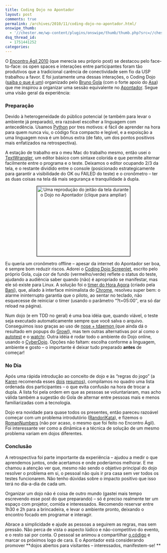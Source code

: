 ```yaml
---
title: Coding Dojo no Apontador
layout: post
comments: true
permalink: /archives/2010/11/coding-dojo-no-apontador.html/
onswipe_thumb:
  - '//chester.me/wp-content/plugins/onswipe/thumb/thumb.php?src=//chester.me/wp-content/uploads/2010/11/dojo_screenshot.jpg&amp;w=600&amp;h=800&amp;zc=1&amp;q=75&amp;f=0'
dsq_thread_id:
  - 1751441252
categories:
---
```

O [Encontro Ágil 2010][1] (que merecia seu próprio post) se destacou pelo face-to-face: os open spaces e interações entre participantes foram tão produtivos que a tradicional carência de conectividade sem fio da USP trabalhou a favor. E foi justamente uma dessas interações, o Coding Dojo ([saiba o que é um][2]) organizado pelo [Bruno Gola][3] (com o forte apoio do [Asa][4]) que me inspirou a organizar uma sessão equivalente no [Apontador][5]. Segue uma visão geral da experiência:

### Preparação

Devido à heterogeneidade do público potencial (e também para levar o ambiente já preparado), era razoável escolher a linguagem com antecedência. Usamos [Python][6] por tres motivos: é fácil de aprender na hora para quem nunca viu, o código fica compacto e legível, e a expoisção a uma linguagem nova é um bônus extra (de fato, um dos pontos positivos mais enfatizados na retrospectiva).

A estação de trabalho era o meu Mac do trabalho mesmo, então usei o [TextWrangler][7], um editor básico com sintaxe colorida e que permite alternar facilmente entre o programa e o teste. Deixamos o editor ocupando 2/3 da tela, e o restante dividido entre o console (posicionado estrategicamente para garantir a visibilidade do OK ou FAILED do teste) e o cronômetro &#8211; ter as duas coisas na tela dá mais segurança e tranquilidade à dupla.

<p style="text-align: center;">
  <a href="//chester.me/wp-content/uploads/2010/11/dojo_screenshot.jpg"><img class="aligncenter size-medium wp-image-4846" style="border: 1px solid black;" title="Uma reprodução do jeitão da tela durante o Dojo no Apontador (clique para ampliar)" src="//chester.me/wp-content/uploads/2010/11/dojo_screenshot-300x225.jpg" alt="Uma reprodução do jeitão da tela durante o Dojo no Apontador (clique para ampliar)" width="300" height="225" /></a>
</p>

Eu queria um cronômetro offline &#8211; apesar da internet do Apontador ser boa, é sempre bom reduzir riscos. Adorei o [Coding Dojo Screenlet][8], escrito pelo próprio Gola, cuja cor de fundo (vermelho/verde) reflete o status do teste, ajudando a audiência saber quando (não) é apropriado se manifestar, mas ele só existe para Linux. A solução foi o [timer do Hora Agora][9] (criado pela [Bani][10]), que, aliado à interface minimalista do [Chrome][11], resolveu super bem: o alarme ininterrupto garantia que o piloto, ao sentar no teclado, não esquecesse de reiniciar o timer (usando o parâmetro &#8220;?t=05:00&#8243;, era só dar reload na página).

Num dojo (e em TDD no geral) é uma boa idéia que, quando viável, o teste seja executado automaticamente sempre que você salva o arquivo. Conseguimos isso graças ao uso de [nose + tdaemon ][12](que ainda dá o resultado em popups do [Growl][13]), mas tem outras alternativas por aí como o [autotest][14] e o [watchr][15]. Outra idéia é rodar todo o ambiente do Dojo online, usando o [CyberDojo][16]. Opções não faltam: escolha conforme a linguagem, ambiente e gosto &#8211; o importante é deixar tudo preparado **antes** de começar!

### No Dia

Após uma rápida introdução ao conceito de dojo e às &#8220;regras do jogo&#8221; (a [Karen][17] recomenda esses [dois][18] [resumos][19]), compilamos no quadro uma lista ordenada dos participantes &#8211; o que evita confusão na hora de trocar a dupla. A lista foi pela ordem em que as pessoas se voluntariaram, mas acho válida também a sugestão do Gola de alternar entre pessoas mais e menos familiarizadas com a tecnologia.

Dojo era novidade para quase todos os presentes, então pareceu razoável começar com um problema introdutório ([RandoriKata][20]), e fizemos o [RomanNumbers][21] (não por acaso, o mesmo que foi feito no Encontro Ágil). Foi interessante ver como a dinâmica e a técnica de solução de um mesmo problema variam em dojos diferentes.

### Conclusão

A retrospectiva foi parte importante da experiência &#8211; ajudou a medir o que aprendemos juntos, onde acertamos e onde poderíamos melhorar. E me chamou a atenção ver que, mesmo não sendo o objetivo principal do dojo resolver o problema em si, o pessoal não quis ir pra casa sem ver todos os testes funcionarem. Não tenho dúvidas sobre o impacto positivo que isso terá no dia-a-dia de cada um.

Organizar um dojo não é coisa de outro mundo (gastei mais tempo escrevendo esse post do que preparando) &#8211; só é preciso realmente ter um espaço com projetor, comida e interessados. Recomendo reservar entre 1h30 e 2h para a brincadeira, e levar o ambiente pronto, deixando o encontro focado em programar e interagir.

Abrace a simplicidade e ajude as pessoas a seguirem as regras, mas sem pressão. Não perca de vista o aspecto lúdico e não-competitivo do evento, e o resto sai por conta. O pessoal se animou a compartilhar [o código][22] e marcar os próximos logo de cara. E o Apontador está considerando promover **dojos abertos para visitantes &#8211; interessados, manifestem-se!
**

 [1]: http://www.encontroagil.com.br/2010/principal/home.html
 [2]: http://pet.inf.ufsc.br/dojo/o-que-eh-dojo/
 [3]: http://www.brunogola.com.br/
 [4]: http://www.facebook.com/#!/profile.php?id=710318510
 [5]: http://www.apontador.com.br/institucional/pt/index.php
 [6]: http://www.python.org/
 [7]: http://www.barebones.com/products/textwrangler/
 [8]: http://screenlets.org/index.php/CodingDojoScreenlet
 [9]: http://www.horaagora.com/timer
 [10]: http://baniverso.com/
 [11]: http://www.google.com/chrome
 [12]: http://isnomore.net/2010/08/01/automated-python-testing-nose-and-tdaemon/
 [13]: http://growl.info/about.php
 [14]: http://ph7spot.com/musings/getting-started-with-autotest
 [15]: http://www.rubyinside.com/watchr-generic-autotest-alternativ-2511.html
 [16]: http://www.cyber-dojo.com/
 [17]: http://www.apontador.com.br/profile/index/2201721751.html
 [18]: http://apoie.org/Dojo.htm
 [19]: http://www.slideshare.net/frevoonrails/dojo-20100127
 [20]: http://codingdojo.org/cgi-bin/wiki.pl?RandoriKata
 [21]: http://codingdojo.org/cgi-bin/wiki.pl?KataRomanNumerals
 [22]: https://github.com/zamlutti/Dojo-Apontador
